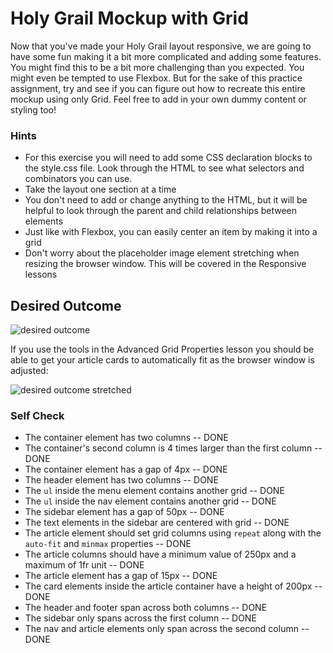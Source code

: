 # Holy Grail Mockup with Grid

Now that you've made your Holy Grail layout responsive, we are going to have some fun making it a bit more complicated and adding some features. You might find this to be a bit more challenging than you expected. You might even be tempted to use Flexbox. But for the sake of this practice assignment, try and see if you can figure out how to recreate this entire mockup using only Grid. Feel free to add in your own dummy content or styling too!

### Hints
- For this exercise you will need to add some CSS declaration blocks to the style.css file. Look through the HTML to see what selectors and combinators you can use.
- Take the layout one section at a time
- You don't need to add or change anything to the HTML, but it will be helpful to look through the parent and child relationships between elements
- Just like with Flexbox, you can easily center an item by making it into a grid
- Don't worry about the placeholder image element stretching when resizing the browser window. This will be covered in the Responsive lessons

## Desired Outcome

![desired outcome](./desired-outcome.png)

If you use the tools in the Advanced Grid Properties lesson you should be able to get your article cards to automatically fit as the browser window is adjusted:

![desired outcome stretched](./desired-outcome-stretched.png)

### Self Check
- The container element has two columns -- DONE
- The container's second column is 4 times larger than the first column -- DONE
- The container element has a gap of 4px -- DONE
- The header element has two columns -- DONE
- The `ul` inside the menu element contains another grid -- DONE
- The `ul` inside the nav element contains another grid -- DONE
- The sidebar element has a gap of 50px -- DONE
- The text elements in the sidebar are centered with grid -- DONE
- The article element should set grid columns using `repeat` along with the `auto-fit` and `minmax` properties -- DONE
- The article columns should have a minimum value of 250px and a maximum of 1fr unit -- DONE
- The article element has a gap of 15px -- DONE
- The card elements inside the article container have a height of 200px -- DONE
- The header and footer span across both columns -- DONE
- The sidebar only spans across the first column -- DONE
- The nav and article elements only span across the second column -- DONE
